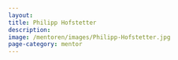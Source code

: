 ```yaml
---
layout:
title: Philipp Hofstetter
description:
image: /mentoren/images/Philipp-Hofstetter.jpg
page-category: mentor
---
```

